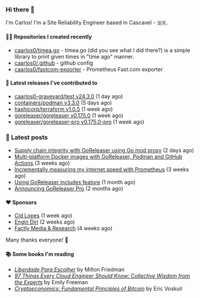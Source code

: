 ### Hi there 👋

I'm Carlos! I'm a Site Reliability Engineer based in Cascavel - 🇧🇷.

#### 👨‍💻 Repositories I created recently
- [caarlos0/timea.go](https://github.com/caarlos0/timea.go) - timea.go (did you see what I did there?) is a simple library to print given times in &#34;time ago&#34; manner.
- [caarlos0/.github](https://github.com/caarlos0/.github) - github config
- [caarlos0/fastcom-exporter](https://github.com/caarlos0/fastcom-exporter) - Prometheus Fast.com exporter

#### 🚀 Latest releases I've contributed to


- [caarlos0-graveyard/test v24.3.0](https://github.com/caarlos0-graveyard/test/releases/tag/v24.3.0) (1 day ago)
- [containers/podman v3.3.0](https://github.com/containers/podman/releases/tag/v3.3.0) (5 days ago)
- [hashicorp/terraform v1.0.5](https://github.com/hashicorp/terraform/releases/tag/v1.0.5) (1 week ago)
- [goreleaser/goreleaser v0.175.0](https://github.com/goreleaser/goreleaser/releases/tag/v0.175.0) (1 week ago)
- [goreleaser/goreleaser-pro v0.175.0-pro](https://github.com/goreleaser/goreleaser-pro/releases/tag/v0.175.0-pro) (1 week ago)

### 📄 Latest posts
- [Supply chain integrity with GoReleaser using Go mod proxy](https://carlosbecker.com/posts/supply-chain-goreleaser-go-mod-proxy/) (2 days ago)
- [Multi-platform Docker images with GoReleaser, Podman and GitHub Actions](https://carlosbecker.com/posts/goreleaser-actions-podman/) (3 weeks ago)
- [Incrementally measuring my internet speed with Prometheus](https://carlosbecker.com/posts/speedtest-prometheus/) (3 weeks ago)
- [Using GoReleaser includes feature](https://carlosbecker.com/posts/goreleaser-includes/) (1 month ago)
- [Announcing GoReleaser Pro](https://carlosbecker.com/posts/goreleaser-pro/) (2 months ago)

#### ❤️ Sponsors
- [Cid Lopes](https://github.com/supercid) (1 week ago)
- [Engin Diri](https://github.com/dirien) (2 weeks ago)
- [Factly Media &amp; Research](https://github.com/factly) (4 weeks ago)

Many thanks everyone! 🙏

#### 📚 Some books I'm reading
- _[Liberdade Para Escolher](https://www.goodreads.com/book/show/17238591-liberdade-para-escolher)_ by Milton Friedman
- _[97 Things Every Cloud Engineer Should Know: Collective Wisdom from the Experts](https://www.goodreads.com/book/show/53483754-97-things-every-cloud-engineer-should-know)_ by Emily Freeman
- _[Cryptoeconomics: Fundamental Principles of Bitcoin](https://www.goodreads.com/book/show/56919322-cryptoeconomics)_ by Eric Voskuil

